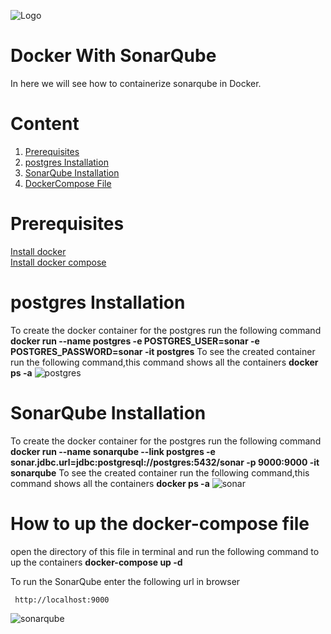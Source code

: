 
![Logo](https://github.com/udhaya-un/SonarQube/blob/master/docs/GeppettoIcon.png?raw=true"Logo")

# Docker With SonarQube<br/>
   In here we will see how to containerize sonarqube in Docker.
   
# Content
1. [Prerequisites](#prerequisites)
1. [postgres Installation](#Postgres-installation)
1. [SonarQube Installation](#sonarqube-installation)
1. [DockerCompose File](https://github.com/udhaya-un/SonarQube/blob/master/docs/docker-compose.yml)

# Prerequisites<br/> 
  [Install docker](https://docs.docker.com/install/)<br/>
  [Install docker compose](https://docs.docker.com/compose/install/)

# postgres Installation<br/>

  To create the docker container for the postgres run the following command
  **docker run --name postgres -e POSTGRES_USER=sonar -e POSTGRES_PASSWORD=sonar -it postgres**
  To see the created container run the following command,this command shows all the containers
  **docker ps -a**
![postgres](https://github.com/udhaya-un/SonarQube/blob/master/docs/postgres.png?raw=true"postgres")
  
# SonarQube Installation<br/>

To create the docker container for the postgres run the following command
  **docker run --name sonarqube --link postgres -e sonar.jdbc.url=jdbc:postgresql://postgres:5432/sonar -p 9000:9000 -it sonarqube**
  To see the created container run the following command,this command shows all the containers
  **docker ps -a**
![sonar](https://github.com/udhaya-un/SonarQube/blob/master/docs/sonar_container.png?raw=true"sonar")

# How to up the docker-compose file<br/>         
         
  open the directory of this file in terminal and run the following command to up the containers
  **docker-compose up -d**
  
  To run the SonarQube enter the following url in browser
         
     http://localhost:9000
     
![sonarqube](https://github.com/udhaya-un/SonarQube/blob/master/docs/sonarqube.png?raw=true"sonarqube")
     
         
        
